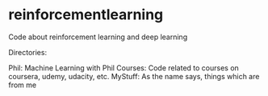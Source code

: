 # reinforcementlearning
Code about reinforcement learning and deep learning

Directories:

Phil: Machine Learning with Phil
Courses: Code related to courses on coursera, udemy, udacity, etc.
MyStuff: As the name says, things which are from me
